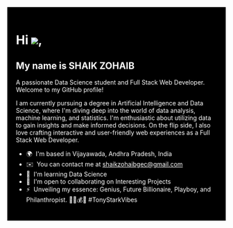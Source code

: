<div style="background-color: black; padding: 20px;">
  <h1 style="color: #ffffff;">Hi <img src="https://user-images.githubusercontent.com/18350557/176309783-0785949b-9127-417c-8b55-ab5a4333674e.gif">,</h1>
  <h2 style="color: #ffffff;">My name is SHAIK ZOHAIB</h2>

  <p style="color: #ffffff;">
    A passionate Data Science student and Full Stack Web Developer. Welcome to my GitHub profile!
  </p>

  <p style="color: #ffffff;">
    I am currently pursuing a degree in Artificial Intelligence and Data Science, where I'm diving deep into the world of data analysis, machine learning, and statistics. I'm enthusiastic about utilizing data to gain insights and make informed decisions. On the flip side, I also love crafting interactive and user-friendly web experiences as a Full Stack Web Developer.
  </p>

  <ul style="color: #ffffff;">
    <li>🌍  I'm based in Vijayawada, Andhra Pradesh, India</li>
    <li>✉️  You can contact me at <a href="mailto:shaikzohaibgec@gmail.com" style="color: #ffffff;">shaikzohaibgec@gmail.com</a></li>
    <li>🧠  I'm learning Data Science</li>
    <li>🤝  I'm open to collaborating on Interesting Projects</li>
    <li>⚡  Unveiling my essence: Genius, Future Billionaire, Playboy, and Philanthropist. 🦸‍♂️💰🌟 #TonyStarkVibes</li>
  </ul>
</div>
